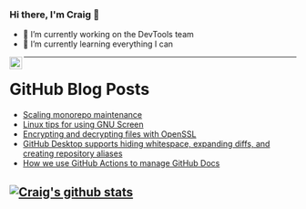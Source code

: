 ### Hi there, I'm Craig 👋

<!--
**CraigTeelFugro/CraigTeelFugro** is a ✨ _special_ ✨ repository because its `README.md` (this file) appears on your GitHub profile.

Here are some ideas to get you started:
-->

- 🔭 I’m currently working on the DevTools team
- 🌱 I’m currently learning everything I can

[<img align="left" alt="Craig Teel | LinkedIn" width="22px" src="https://cdn.jsdelivr.net/npm/simple-icons@v3/icons/linkedin.svg" />][linkedin]

---

# GitHub Blog Posts

<!-- BLOG-POST-LIST:START -->
- [Scaling monorepo maintenance](https://github.blog/2021-04-29-scaling-monorepo-maintenance/)
- [Linux tips for using GNU Screen](https://opensource.com/article/21/4/gnu-screen-cheat-sheet)
- [Encrypting and decrypting files with OpenSSL](https://opensource.com/article/21/4/encryption-decryption-openssl)
- [GitHub Desktop supports hiding whitespace, expanding diffs, and creating repository aliases](https://github.blog/2021-04-28-github-desktop-hiding-whitespace-expanding-diffs-repo-aliases/)
- [How we use GitHub Actions to manage GitHub Docs](https://github.blog/2021-04-28-use-github-actions-manage-docs/)
<!-- BLOG-POST-LIST:END -->

## [![Craig's github stats](https://github-readme-stats.vercel.app/api?username=craigteelfugro)](https://github.com/anuraghazra/github-readme-stats)


[linkedin]: https://linkedin.com/in/craig-teel-b8786771
